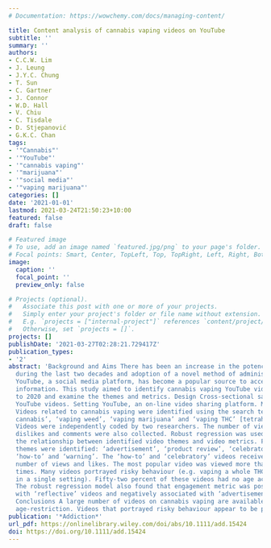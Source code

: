 ```yaml
---
# Documentation: https://wowchemy.com/docs/managing-content/

title: Content analysis of cannabis vaping videos on YouTube
subtitle: ''
summary: ''
authors:
- C.C.W. Lim
- J. Leung
- J.Y.C. Chung
- T. Sun
- C. Gartner
- J. Connor
- W.D. Hall
- V. Chiu
- C. Tisdale
- D. Stjepanović
- G.K.C. Chan
tags:
- '"Cannabis"'
- '"YouTube"'
- '"cannabis vaping"'
- '"marijuana"'
- '"social media"'
- '"vaping marijuana"'
categories: []
date: '2021-01-01'
lastmod: 2021-03-24T21:50:23+10:00
featured: false
draft: false

# Featured image
# To use, add an image named `featured.jpg/png` to your page's folder.
# Focal points: Smart, Center, TopLeft, Top, TopRight, Left, Right, BottomLeft, Bottom, BottomRight.
image:
  caption: ''
  focal_point: ''
  preview_only: false

# Projects (optional).
#   Associate this post with one or more of your projects.
#   Simply enter your project's folder or file name without extension.
#   E.g. `projects = ["internal-project"]` references `content/project/deep-learning/index.md`.
#   Otherwise, set `projects = []`.
projects: []
publishDate: '2021-03-27T02:28:21.729417Z'
publication_types:
- '2'
abstract: 'Background and Aims There has been an increase in the potency of cannabis
  during the last two decades and adoption of a novel method of administration—vaping.
  YouTube, a social media platform, has become a popular source to access cannabis-related
  information. This study aimed to identify cannabis vaping YouTube videos from 2016
  to 2020 and examine the themes and metrics. Design Cross-sectional sample of 200
  YouTube videos. Setting YouTube, an on-line video sharing platform. Measurements
  Videos related to cannabis vaping were identified using the search terms: ‘vaping
  cannabis’, ‘vaping weed’, ‘vaping marijuana’ and ‘vaping THC’ [tetrahydrocannabinol].
  Videos were independently coded by two researchers. The number of views, likes,
  dislikes and comments were also collected. Robust regression was used to analyse
  the relationship between identified video themes and video metrics. Findings Six
  themes were identified: ‘advertisement’, ‘product review’, ‘celebratory’, ‘reflective’,
  ‘how-to’ and ‘warning’. The ‘how-to’ and ‘celebratory’ videos received the highest
  number of views and likes. The most popular video was viewed more than 4 000 000
  times. Many videos portrayed risky behaviour (e.g. vaping a whole THC cartridge
  in a single setting). Fifty-two percent of these videos had no age access restrictions.
  The robust regression model also found that engagement metric was positively associated
  with ‘reflective’ videos and negatively associated with ‘advertisement’ videos.
  Conclusions A large number of videos on cannabis vaping are available on-line without
  age-restriction. Videos that portrayed risky behaviour appear to be prevalent.'
publication: '*Addiction*'
url_pdf: https://onlinelibrary.wiley.com/doi/abs/10.1111/add.15424
doi: https://doi.org/10.1111/add.15424
---
```

